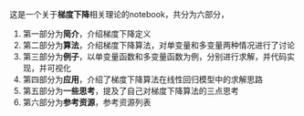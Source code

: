 这是一个关于**梯度下降**相关理论的notebook，共分为六部分，
1. 第一部分为**简介**，介绍梯度下降定义
2. 第二部分为**算法**，介绍梯度下降算法，对单变量和多变量两种情况进行了讨论
3. 第三部分为**例子**，以单变量函数和多变量函数为例，分别进行求解，并代码实现，并可视化
4. 第四部分为**应用**，介绍了梯度下降算法在线性回归模型中的求解思路
5. 第五部分为**一些思考**，提及了自己对梯度下降算法的三点思考
6. 第六部分为**参考资源**，参考资源列表